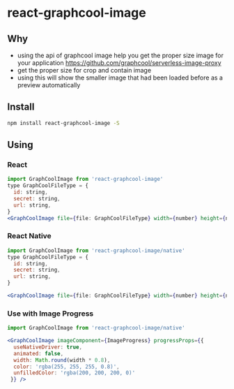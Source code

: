 # react-graphcool-image

## Why
- using the api of graphcool image help you get the proper size image for your application https://github.com/graphcool/serverless-image-proxy
- get the proper size for crop and contain image
- using this will show the smaller image that had been loaded before as a preview automatically

## Install
```bash
npm install react-graphcool-image -S
```

## Using

### React
```jsx
import GraphCoolImage from 'react-graphcool-image'
type GraphCoolFileType = {
  id: string,
  secret: string,
  url: string,
}
<GraphCoolImage file={file: GraphCoolFileType} width={number} height={number} />
```

### React Native
```jsx
import GraphCoolImage from 'react-graphcool-image/native'
type GraphCoolFileType = {
  id: string,
  secret: string,
  url: string,
}

<GraphCoolImage file={file: GraphCoolFileType} width={number} height={number} />
```

### Use with Image Progress
```jsx
import GraphCoolImage from 'react-graphcool-image/native'

<GraphCoolImage imageComponent={ImageProgress} progressProps={{
  useNativeDriver: true,
  animated: false,
  width: Math.round(width * 0.8),
  color: 'rgba(255, 255, 255, 0.8)',
  unfilledColor: 'rgba(200, 200, 200, 0)'
 }} />
```
